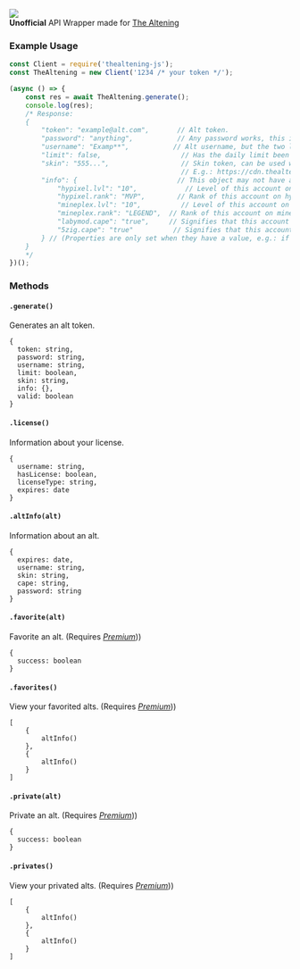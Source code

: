 ![](https://nodei.co/npm/thealtening-js.png?downloads=true)\
**Unofficial** API Wrapper made for [The Altening](https://thealtening.com)

### Example Usage
```js
const Client = require('thealtening-js');
const TheAltening = new Client('1234 /* your token */');

(async () => {
    const res = await TheAltening.generate();
    console.log(res);
    /* Response:
    {
        "token": "example@alt.com",       // Alt token.
        "password": "anything",           // Any password works, this is provided for convenience.
        "username": "Examp**",           // Alt username, but the two last characters are hidden.
        "limit": false,                    // Has the daily limit been reached (*100 alts/24 hours).
        "skin": "555...",                  // Skin token, can be used with the cdn to retrieve skin information of the account.
                                           // E.g.: https://cdn.thealtening.com/skins/body/555....png
        "info": {                         // This object may not have any properties set.
            "hypixel.lvl": "10",            // Level of this account on hypixel.
            "hypixel.rank": "MVP",        // Rank of this account on hypixel.
            "mineplex.lvl": "10",          // Level of this account on mineplex.
            "mineplex.rank": "LEGEND",  // Rank of this account on mineplex.
            "labymod.cape": "true",     // Signifies that this account has a cape from the mod LabyMod.
            "5zig.cape": "true"          // Signifies that this account has a cape from the mod 5Zig.
        } // (Properties are only set when they have a value, e.g.: if an account doesn't have a labymod cape then 'labymod.cape' property is not present)
    }
    */
})();
```

### Methods
#### `.generate()`
Generates an alt token.
```
{
  token: string,
  password: string,
  username: string,
  limit: boolean,
  skin: string,
  info: {},
  valid: boolean
}

```

#### `.license()`
Information about your license.
```
{
  username: string,
  hasLicense: boolean,
  licenseType: string,
  expires: date
}
```

#### `.altInfo(alt)`
Information about an alt.
```
{
  expires: date,
  username: string,
  skin: string,
  cape: string,
  password: string
}
```

#### `.favorite(alt)`
Favorite an alt. (Requires _[Premium](https://panel.thealtening.com/#prices)_))
```
{
  success: boolean
}
```

#### `.favorites()`
View your favorited alts. (Requires _[Premium](https://panel.thealtening.com/#prices)_))
```
[
    {
        altInfo()
    },
    {
        altInfo()
    }
]
```

#### `.private(alt)`
Private an alt. (Requires _[Premium](https://panel.thealtening.com/#prices)_))
```
{
  success: boolean
}
```

#### `.privates()`
View your privated alts. (Requires _[Premium](https://panel.thealtening.com/#prices)_))
```
[
    {
        altInfo()
    },
    {
        altInfo()
    }
]
```